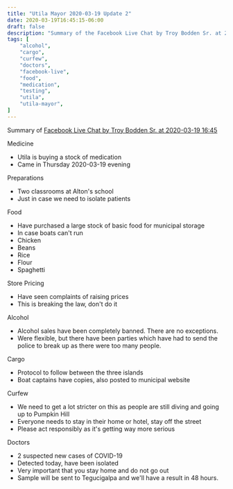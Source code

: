 ```yaml
---
title: "Utila Mayor 2020-03-19 Update 2"
date: 2020-03-19T16:45:15-06:00
draft: false
description: "Summary of the Facebook Live Chat by Troy Bodden Sr. at 2020-03-19 16:45"
tags: [
    "alcohol",
    "cargo",
    "curfew",
    "doctors",
    "facebook-live",
    "food",
    "medication",
    "testing",
    "utila",
    "utila-mayor",
]
---
```


Summary of [Facebook Live Chat by Troy Bodden Sr. at 2020-03-19 16:45](https://www.facebook.com/TroyBoddenSr/videos/705900133483704/)

Medicine
* Utila is buying a stock of medication
* Came in Thursday 2020-03-19 evening

Preparations
* Two classrooms at Alton's school
* Just in case we need to isolate patients

Food
* Have purchased a large stock of basic food for municipal storage
* In case boats can't run
* Chicken
* Beans
* Rice
* Flour
* Spaghetti

Store Pricing
* Have seen complaints of raising prices
* This is breaking the law, don't do it

Alcohol
* Alcohol sales have been completely banned. There are no exceptions.
* Were flexible, but there have been parties which have had to send the police
  to break up as there were too many people.

Cargo
* Protocol to follow between the three islands
* Boat captains have copies, also posted to municipal website

Curfew
* We need to get a lot stricter on this as people are still diving and going up
  to Pumpkin Hill
* Everyone needs to stay in their home or hotel, stay off the street
* Please act responsibly as it's getting way more serious

Doctors
* 2 suspected new cases of COVID-19
* Detected today, have been isolated 
* Very important that you stay home and do not go out
* Sample will be sent to Tegucigalpa and we'll have a result in 48 hours.
